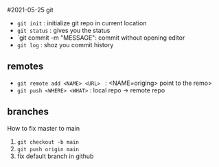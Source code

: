 #2021-05-25 git
- `git init` : initialize git repo in current location
- `git status` : gives you the status
- `git commit -m "MESSAGE": commit without opening editor
- `git log` : shoz you commit history
## remotes

- `git remote add <NAME> <URL> ` : <NAME=origing> point to the remo>
- `git push <WHERE> <WHAT>` : local repo -> remote repo

## branches

How to fix master to main
1. `git checkout -b main`
2. `git push origin main`
3. fix default branch in github
